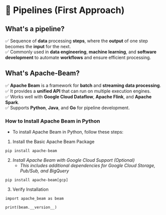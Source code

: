 # 🚀 Pipelines (First Approach)

## What's a pipeline?

✅ Sequence of **data** processing **steps**, where the **output** of one step becomes the **input** for the next. <br>
✅ Commonly used in **data engineering**, **machine learning**, and **software development** to automate **workflows** and ensure efficient processing.

## What's Apache-Beam?

✅ **Apache Beam** is a framework for **batch** and **streaming data processing**. <br>
✅ It provides a **unified API** that can run on multiple execution engines. <br>
✅ Works well with **Google Cloud Dataflow**, **Apache Flink**, and **Apache Spark**. <br>
✅ Supports **Python**, **Java**, and **Go** for pipeline development.

### How to Install Apache Beam in Python

- To install Apache Beam in Python, follow these steps:

1. Install the Basic Apache Beam Package

```
pip install apache-beam
```

2. _Install Apache Beam with Google Cloud Support (Optional)_
    - _This includes additional dependencies for Google Cloud Storage, Pub/Sub, and BigQuery_

```
pip install apache-beam[gcp]
```

3. Verify Installation

```
import apache_beam as beam

print(beam.__version__)
```